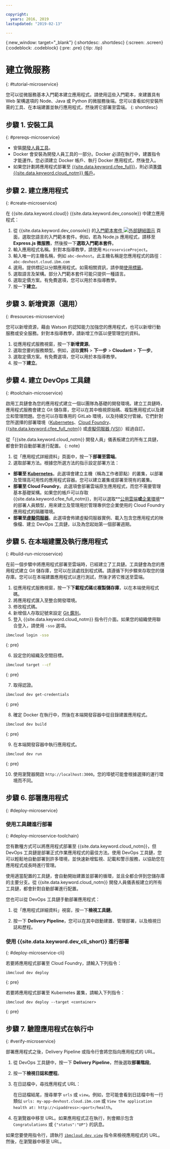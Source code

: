 ```yaml
---

copyright:
  years: 2016, 2019
lastupdated: "2019-02-13"

---
```


{:new_window: target="_blank"}
{:shortdesc: .shortdesc}
{:screen: .screen}
{:codeblock: .codeblock}
{:pre: .pre}
{:tip: .tip}

# 建立微服務
{: #tutorial-microservice}

您可以從微服務基本入門範本建立應用程式。請使用這些入門範本，來建置具有 Web 架構選項的 Node、Java 或 Python 的微服務後端。您可以查看如何安裝所需的工具、在本端建置並執行應用程式，然後將它部署至雲端。
{: shortdesc}

## 步驟 1. 安裝工具
{: #prereqs-microservice}

* 安裝[開發人員工具](/docs/cli/index.html)。
* Docker 會安裝為開發人員工具的一部分。Docker 必須在執行中，建置指令才能運作。您必須建立 Docker 帳戶、執行 Docker 應用程式，然後登入。
* 如果您計劃將應用程式部署至 [{{site.data.keyword.cfee_full}}](/docs/cloud-foundry/index.html#about)，則必須[準備 {{site.data.keyword.cloud_notm}} 帳戶](/docs/cloud-foundry/prepare-account.html#prepare)。

## 步驟 2. 建立應用程式
{: #create-microservice}

在 {{site.data.keyword.cloud}} {{site.data.keyword.dev_console}} 中建立應用程式：

1. 從 {{site.data.keyword.dev_console}} 的[入門範本套件 ![外部鏈結圖示](../../icons/launch-glyph.svg "外部鏈結圖示")](https://{DomainName}/developer/appservice/starter-kits/) 頁面，選取您語言的入門範本套件。例如，若為 Node.js 應用程式，請移至 **Express.js 微服務**，然後按一下**選取入門範本套件**。
2. 輸入應用程式名稱。針對本指導教學，請使用 `MicroserviceProject`。
3. 輸入唯一的主機名稱，例如 `abc-devhost`。此主機名稱是您應用程式的路徑：`abc-devhost.cloud.ibm.com`
4. 選用。提供標記以分類應用程式。如需相關資訊，請參閱[使用標籤](/docs/resources/tagging_resources.html#tag)。
5. 選取語言及架構。部分入門範本套件可能只提供一種語言。
6. 選取定價方案。有免費選項，您可以用於本指導教學。
7. 按一下**建立**。

## 步驟 3. 新增資源（選用）
{: #resources-microservice}

您可以新增資源，藉由 Watson 的認知能力加強您的應用程式，也可以新增行動服務或安全服務。針對本指導教學，請新增工作區以便管理您的資料。

1. 從應用程式服務視窗，按一下**新增資源**。
2. 選取您要的服務類型。例如，選取**資料** > **下一步** > **Cloudant** > **下一步**。
3. 選取定價方案。有免費選項，您可以用於本指導教學。
4. 按一下**建立**。

## 步驟 4. 建立 DevOps 工具鏈
{: #toolchain-microservice}

啟用工具鏈會為您的應用程式建立一個以團隊為基礎的開發環境。建立工具鏈時，應用程式服務會建立 Git 儲存庫，您可以在其中檢視原始碼、複製應用程式以及建立和管理問題。您也可以存取專用的 GitLab 環境，以及持續交付管線。它們針對您所選擇的部署環境（[Kubernetes](/docs/containers/container_index.html#container_index)、[Cloud Foundry](/docs/cloud-foundry-public/about-cf.html#about-cf)、[{{site.data.keyword.cfee_full_notm}}](/docs/cloud-foundry/index.html#about) 或[虛擬伺服器 (VSI)](/docs/vsi/vsi_index.html)）經過自訂。

從「{{site.data.keyword.cloud_notm}} 開發人員」儀表板建立的所有工具鏈，都會針對自動部署進行配置。
{: note}

1. 從「應用程式詳細資料」頁面中，按一下**部署至雲端**。
2. 選取部署方法。根據您所選方法的指示設定部署方法：
  * **部署至 [Kubernetes](/docs/apps/deploying/containers.html#containers)**。此選項會建立主機（稱為工作者節點）的叢集，以部署及管理高可用性的應用程式容器。您可以建立叢集或部署至現有的叢集。
  * **部署至 Cloud Foundry**。此選項會部署雲端原生應用程式，而您不需要管理基本基礎架構。如果您的帳戶可以存取 {{site.data.keyword.cfee_full_notm}}，則可以選取**[公用雲端](/docs/cloud-foundry-public/about-cf.html#about-cf)**或**[企業環境](/docs/cloud-foundry-public/cfee.html#cfee)**的部署人員類型，用來建立及管理用於管理專供您企業使用的 Cloud Foundry 應用程式的隔離環境。
  * **部署至[虛擬伺服器](/docs/apps/vsi-deploy.html#vsi-deploy)**。此選項會佈建虛擬伺服器實例、載入包含您應用程式的映像檔、建立 DevOps 工具鏈，以及為您起始第一個部署週期。

## 步驟 5. 在本端建置及執行應用程式
{: #build-run-microservice}

在前一個步驟中將應用程式部署至雲端時，已經建立了工具鏈。工具鏈會為您的應用程式建立 Git 儲存庫，您可以在該處找到程式碼。請遵循下列步驟來存取您的儲存庫。您可以在本端建置應用程式以進行測試，然後才將它推送至雲端。

1. 從應用程式服務視窗，按一下**下載程式碼**或**複製儲存庫**，以在本端使用程式碼。
2. 將應用程式匯入至整合開發環境。
3. 修改程式碼。
4. 新增個人存取記號來設定 [Git 鑑別](/docs/services/ContinuousDelivery/git_working.html#git_authentication)。
5. 登入 {{site.data.keyword.cloud_notm}} 指令行介面。如果您的組織使用聯合登入，請使用 `-sso` 選項。

  ```bash
  ibmcloud login -sso
  ```
  {: pre}

6. 設定您的組織及空間目標。

  ```bash
  ibmcloud target --cf
  ```
  {: pre}

7.  取得認證。

  ```bash
  ibmcloud dev get-credentials
  ```
  {: pre}

8. 確定 Docker 在執行中，然後在本端開發容器中從目錄建置應用程式。

  ```bash
  ibmcloud dev build
  ```
  {: pre}

9. 在本端開發容器中執行應用程式。

  ```bash
  ibmcloud dev run
  ```
  {: pre}

10.  使用瀏覽器開啟 `http://localhost:3000`。您的埠號可能會根據選擇的運行環境而不同。

## 步驟 6. 部署應用程式
{: #deploy-microservice}

### 使用工具鏈進行部署
{: #deploy-microservice-toolchain}

您有數種方式可以將應用程式部署至 {{site.data.keyword.cloud_notm}}，但 DevOps 工具鏈是部署正式作業應用程式的最佳方法。使用 DevOps 工具鏈，您可以輕鬆地自動部署到許多環境，並快速新增監視、記載和警示服務，以協助您在應用程式成長時進行管理。

使用適當配置的工具鏈，會自動開始建置並部署的循環，並且全都合併到您儲存庫的主要分支。從 {{site.data.keyword.cloud_notm}} 開發人員儀表板建立的所有工具鏈，都會針對自動部署進行配置。


您也可以從 DevOps 工具鏈手動部署應用程式：

1. 從「應用程式詳細資料」視窗，按一下**檢視工具鏈**。

2. 按一下 **Delivery Pipeline**，您可以在其中啟動建置、管理部署，以及檢視日誌和歷程。

### 使用 {{site.data.keyword.dev_cli_short}} 進行部署
{: #deploy-microservice-cli}

若要將應用程式部署至 Cloud Foundry，請輸入下列指令：

```
ibmcloud dev deploy
```
{: pre}

若要將應用程式部署至 Kubernetes 叢集，請輸入下列指令：

```
ibmcloud dev deploy --target <container>
```
{: pre}

## 步驟 7. 驗證應用程式在執行中
{: #verify-microservice}

部署應用程式之後，Delivery Pipeline 或指令行會將您指向應用程式的 URL。

1. 從 DevOps 工具鏈中，按一下 **Delivery Pipeline**，然後選取**部署階段**。
2. 按一下**檢視日誌和歷程**。
3. 在日誌檔中，尋找應用程式 URL：

    在日誌檔結尾，搜尋單字 `urls` 或 `view`。例如，您可能會看到日誌檔中有一行類似 `urls: my-app-devhost.cloud.ibm.com` 或 `View the application health at: http://<ipaddress>:<port>/health`。

4. 在瀏覽器中移至 URL。如果應用程式正在執行，則會顯示包含 `Congratulations` 或 `{"status":"UP"}` 的訊息。

如果您要使用指令行，請執行 [`ibmcloud dev view`](/docs/cli/idt/commands.html#view) 指令來檢視應用程式的 URL。然後，在瀏覽器中移至 URL。
